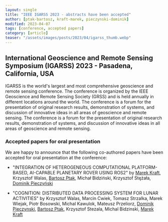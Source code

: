 ```yaml
---
layout: single
title: "IEEE IGARSS 2023 - abstracts have been accepted"
author: [ptak-bartosz, kraft-marek, pieczynski-dominik]
modified: 2023-04-07
tags: [conference, accepted papers]
category: [article]
teaser: "/assets/images/posts/2023/04/igarss_thumb.webp"
---
```


## International Geoscience and Remote Sensing Symposium (IGARSS) 2023 - Pasadena, California, USA

IGARSS is the world's largest and most comprehensive geoscience and remote sensing conference. The conference is organized by the IEEE Geoscience and Remote Sensing Society (GRSS) and is held annually in different locations around the world. The conference is a forum for the presentation of original research results, demonstration of systems, and discussion of innovative ideas in all areas of geoscience and remote sensing. The conference is a forum for the presentation of original research results, demonstration of systems, and discussion of innovative ideas in all areas of geoscience and remote sensing.

### Accepted papers for oral presentation

We are happy to announce that the following co-authored papers have been accepted for oral presentation at the conference:

* "INTEGRATION OF HETEROGENEOUS COMPUTATIONAL PLATFORM-BASED, AI-CAPABLE PLANETARY ROVER USING ROS2" by <u>Marek Kraft</u>, Krzysztof Walas, <u>Bartosz Ptak</u>, Michał Bidziński, Krzysztof Stężała, <u>Dominik Pieczyński</u>

* "COGNITION: DISTRIBUTED DATA PROCESSING SYSTEM FOR LUNAR ACTIVITIES" by Krzysztof Walas, Marcin Cwiek, Tomasz Strzalka, Marek Wiejak, Piotr Bosowski, Michal Kawulok, Mateusz Przeliorz, <u>Dominik Pieczynski</u>, <u>Bartosz Ptak</u>, Krzysztof Stezala, Michal Bidzinski, <u>Marek Kraft</u>


<BR>
